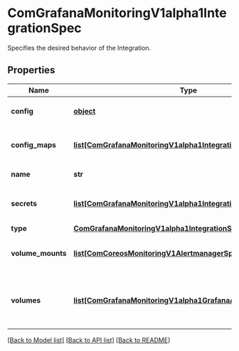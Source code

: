 # ComGrafanaMonitoringV1alpha1IntegrationSpec

Specifies the desired behavior of the Integration.
## Properties
Name | Type | Description | Notes
------------ | ------------- | ------------- | -------------
**config** | [**object**](.md) | The configuration for the named integration. Note that Integrations are deployed with the integrations-next feature flag, which has different common settings:   https://grafana.com/docs/agent/latest/configuration/integrations/integrations-next/ | 
**config_maps** | [**list[ComGrafanaMonitoringV1alpha1IntegrationSpecConfigMaps]**](ComGrafanaMonitoringV1alpha1IntegrationSpecConfigMaps.md) | An extra list of keys from ConfigMaps in the same namespace as the Integration which will be mounted into the Grafana Agent pod running this Integration.   ConfigMaps are mounted at /etc/grafana-agent/integrations/configMaps/&lt;configmap_namespace&gt;/&lt;configmap_name&gt;/&lt;key&gt;. | [optional] 
**name** | **str** | Name of the integration to run (e.g., \&quot;node_exporter\&quot;, \&quot;mysqld_exporter\&quot;). | 
**secrets** | [**list[ComGrafanaMonitoringV1alpha1IntegrationSpecSecrets]**](ComGrafanaMonitoringV1alpha1IntegrationSpecSecrets.md) | An extra list of keys from Secrets in the same namespace as the Integration which will be mounted into the Grafana Agent pod running this Integration.   Secrets will be mounted at /etc/grafana-agent/integrations/secrets/&lt;secret_namespace&gt;/&lt;secret_name&gt;/&lt;key&gt;. | [optional] 
**type** | [**ComGrafanaMonitoringV1alpha1IntegrationSpecType**](ComGrafanaMonitoringV1alpha1IntegrationSpecType.md) |  | 
**volume_mounts** | [**list[ComCoreosMonitoringV1AlertmanagerSpecVolumeMounts]**](ComCoreosMonitoringV1AlertmanagerSpecVolumeMounts.md) | An extra list of VolumeMounts to be associated with the Grafana Agent pods running this integration. VolumeMount names are mutated to be unique across all used IntegrationSpecs.   Mount paths should include the namespace/name of the Integration CR to avoid potentially colliding with other resources. | [optional] 
**volumes** | [**list[ComGrafanaMonitoringV1alpha1GrafanaAgentSpecVolumes]**](ComGrafanaMonitoringV1alpha1GrafanaAgentSpecVolumes.md) | An extra list of Volumes to be associated with the Grafana Agent pods running this integration. Volume names are mutated to be unique across all Integrations. Note that the specified volumes should be able to tolerate existing on multiple pods at once when type is daemonset.   Don&#39;t use volumes for loading Secrets or ConfigMaps from the same namespace as the Integration; use the Secrets and ConfigMaps fields instead. | [optional] 

[[Back to Model list]](../README.md#documentation-for-models) [[Back to API list]](../README.md#documentation-for-api-endpoints) [[Back to README]](../README.md)


